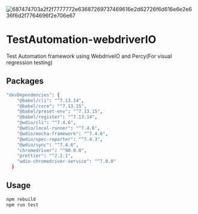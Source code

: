 ![687474703a2f2f7777772e63687269737469616e2d62726f6d616e6e2e636f6d2f7764696f2e706e67](https://user-images.githubusercontent.com/37757303/115263687-9f07e280-a103-11eb-9f4c-6264b3d23463.png)


# TestAutomation-webdriverIO
Test Automation framework using WebdriveIO and Percy(For visual regression testing)

## Packages


```bash
"devDependencies": {
    "@babel/cli": "^7.13.14",
    "@babel/core": "^7.13.15",
    "@babel/preset-env": "^7.13.15",
    "@babel/register": "^7.13.14",
    "@wdio/cli": "^7.4.6",
    "@wdio/local-runner": "^7.4.6",
    "@wdio/mocha-framework": "^7.4.6",
    "@wdio/spec-reporter": "^7.4.3",
    "@wdio/sync": "^7.4.6",
    "chromedriver": "^90.0.0",
    "prettier": "^2.2.1",
    "wdio-chromedriver-service": "^7.0.0"
  }
```   

## Usage

```python
npm rebuild
npm run test
```
